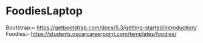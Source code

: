 # FoodiesLaptop

Bootstrap:= https://getbootstrap.com/docs/5.3/getting-started/introduction/
Foodies:- https://students.oscarcareerpoint.com/templates/foodies/
